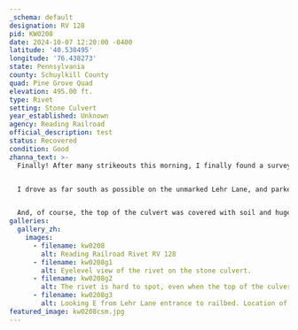 ```yaml
---
_schema: default
designation: RV 128
pid: KW0208
date: 2024-10-07 12:20:00 -0400
latitude: '40.530495'
longitude: '76.438273'
state: Pennsylvania
county: Schuylkill County
quad: Pine Grove Quad
elevation: 495.00 ft.
type: Rivet
setting: Stone Culvert
year_established: Unknown
agency: Reading Railroad
official_description: test
status: Recovered
condition: Good
zhanna_text: >-
  Finally! After many strikeouts this morning, I finally found a survey marker! Although this one isn't a disk, and is merely a rivet set in a stone culvert along the old railroad, at least it was something, and it's in the NGS database so I can contribute an update.


  I drove as far south as possible on the unmarked Lehr Lane, and parked the car at the edge of a washed-out creek where a sawhorse (and, of course, the giant hole beyond) blocked the way. There wasn't much farther to go anyway: just a few more yards walking south and I was on the old railbed, now part of the Swatara Rail Trail. I turned left (east) and had just a few more yards to walk until I reached the stone culvert where I expected (hoped!) to find the rivet.


  And, of course, the top of the culvert was covered with soil and huge thorns, as I'd seen everywhere else on my travels today. But this time I had a photo from the NGS database to help out. I was able to match up the shape of the rocky edge of the culvert to determine what area to clear off, and ... finally! There was the rivet! What a feeling of satisfaction. It is in good condition, as far as I can tell, as is the culvert it's set into.
galleries:
  gallery_zh:
    images:
      - filename: kw0208
        alt: Reading Railroad Rivet RV 128
      - filename: kw0208g1
        alt: Eyelevel view of the rivet on the stone culvert.  
      - filename: kw0208g2
        alt: The rivet is hard to spot, even when the top of the culvert is cleared off.      
      - filename: kw0208g3
        alt: Looking E from Lehr Lane entrance to railbed. Location of culvert indicated.              
featured_image: kw0208csm.jpg
---
```

